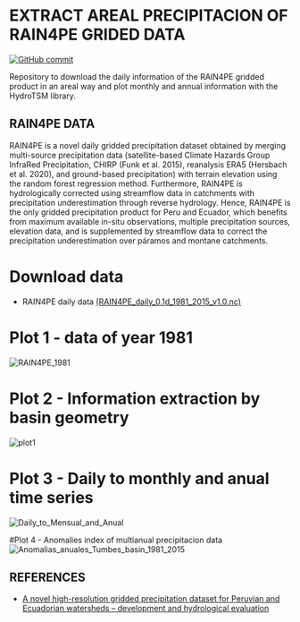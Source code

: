EXTRACT AREAL PRECIPITACION OF RAIN4PE GRIDED DATA 
================

[![GitHub
commit](https://img.shields.io/github/last-commit/cCornejoR/RAIN4PE_Extract)](https://github.com/cCornejoR/RAIN4PE_Extract/comits/master)

Repository to download the daily information of the RAIN4PE gridded product in an areal way and plot monthly and annual information
with the HydroTSM library.

## RAIN4PE DATA

RAIN4PE is a novel daily gridded precipitation dataset obtained by merging multi-source precipitation data (satellite-based Climate Hazards Group InfraRed Precipitation, CHIRP (Funk et al. 2015), reanalysis ERA5 (Hersbach et al. 2020), and ground-based precipitation) with terrain elevation using the random forest regression method. Furthermore, RAIN4PE is hydrologically corrected using streamflow data in catchments with precipitation underestimation through reverse hydrology. Hence, RAIN4PE is the only gridded precipitation product for Peru and Ecuador, which benefits from maximum available in-situ observations, multiple precipitation sources, elevation data, and is supplemented by streamflow data to correct the precipitation underestimation over páramos and montane catchments.

# Download data
- RAIN4PE daily data [(RAIN4PE_daily_0.1d_1981_2015_v1.0.nc)](https://doi.org/10.5880/pik.2020.010)

# Plot 1 - data of year 1981
![RAIN4PE_1981](https://user-images.githubusercontent.com/94501911/149381091-dd3aa0f9-b67d-424e-94e1-8f5319e31346.png)

# Plot 2 - Information extraction by basin geometry
![plot1](https://user-images.githubusercontent.com/94501911/149381006-7a3cdd94-ad6b-4e18-9038-afd44e322a3a.png)

# Plot 3 - Daily to monthly and anual time series
![Daily_to_Mensual_and_Anual](https://user-images.githubusercontent.com/94501911/149381129-d7f991b5-151a-4a3f-a270-1bbf3957207c.png)

#Plot 4 - Anomalies index of multianual precipitacion data
![Anomalias_anuales_Tumbes_basin_1981_2015](https://user-images.githubusercontent.com/94501911/149427169-64db8cef-86c4-4541-92dd-714943c9fbd5.png)


## REFERENCES
- [A novel high-resolution gridded precipitation dataset for Peruvian and Ecuadorian watersheds – development and hydrological evaluation](https://doi.org/10.1175/JHM-D-20-0285.1)

